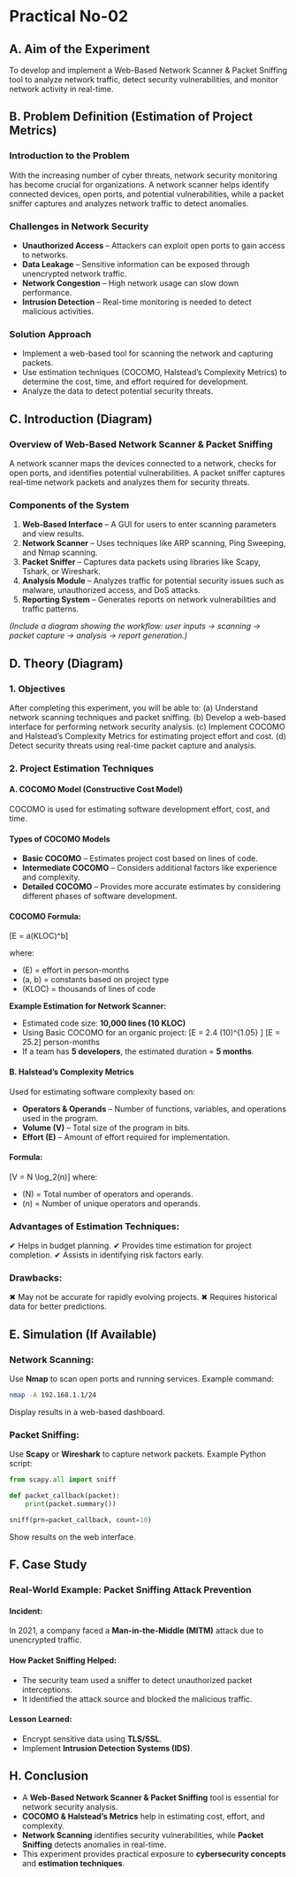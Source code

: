 # Practical No-02

## A. Aim of the Experiment

To develop and implement a Web-Based Network Scanner & Packet Sniffing tool to analyze network traffic, detect security vulnerabilities, and monitor network activity in real-time.

## B. Problem Definition (Estimation of Project Metrics)

### Introduction to the Problem
With the increasing number of cyber threats, network security monitoring has become crucial for organizations. A network scanner helps identify connected devices, open ports, and potential vulnerabilities, while a packet sniffer captures and analyzes network traffic to detect anomalies.

### Challenges in Network Security
- **Unauthorized Access** – Attackers can exploit open ports to gain access to networks.
- **Data Leakage** – Sensitive information can be exposed through unencrypted network traffic.
- **Network Congestion** – High network usage can slow down performance.
- **Intrusion Detection** – Real-time monitoring is needed to detect malicious activities.

### Solution Approach
- Implement a web-based tool for scanning the network and capturing packets.
- Use estimation techniques (COCOMO, Halstead’s Complexity Metrics) to determine the cost, time, and effort required for development.
- Analyze the data to detect potential security threats.

## C. Introduction (Diagram)

### Overview of Web-Based Network Scanner & Packet Sniffing
A network scanner maps the devices connected to a network, checks for open ports, and identifies potential vulnerabilities. A packet sniffer captures real-time network packets and analyzes them for security threats.

### Components of the System
1. **Web-Based Interface** – A GUI for users to enter scanning parameters and view results.
2. **Network Scanner** – Uses techniques like ARP scanning, Ping Sweeping, and Nmap scanning.
3. **Packet Sniffer** – Captures data packets using libraries like Scapy, Tshark, or Wireshark.
4. **Analysis Module** – Analyzes traffic for potential security issues such as malware, unauthorized access, and DoS attacks.
5. **Reporting System** – Generates reports on network vulnerabilities and traffic patterns.

*(Include a diagram showing the workflow: user inputs -> scanning -> packet capture -> analysis -> report generation.)*

## D. Theory (Diagram)

### 1. Objectives
After completing this experiment, you will be able to:
(a) Understand network scanning techniques and packet sniffing.
(b) Develop a web-based interface for performing network security analysis.
(c) Implement COCOMO and Halstead’s Complexity Metrics for estimating project effort and cost.
(d) Detect security threats using real-time packet capture and analysis.

### 2. Project Estimation Techniques

#### A. COCOMO Model (Constructive Cost Model)
COCOMO is used for estimating software development effort, cost, and time.

#### Types of COCOMO Models
- **Basic COCOMO** – Estimates project cost based on lines of code.
- **Intermediate COCOMO** – Considers additional factors like experience and complexity.
- **Detailed COCOMO** – Provides more accurate estimates by considering different phases of software development.

#### COCOMO Formula:
\[E = a(KLOC)^b\]

where:
- \(E\) = effort in person-months
- \(a, b\) = constants based on project type
- \(KLOC\) = thousands of lines of code

**Example Estimation for Network Scanner:**
- Estimated code size: **10,000 lines (10 KLOC)**
- Using Basic COCOMO for an organic project:
  \[E = 2.4 (10)^{1.05} \]
  \[E = 25.2\] person-months
- If a team has **5 developers**, the estimated duration = **5 months**.

#### B. Halstead’s Complexity Metrics
Used for estimating software complexity based on:
- **Operators & Operands** – Number of functions, variables, and operations used in the program.
- **Volume (V)** – Total size of the program in bits.
- **Effort (E)** – Amount of effort required for implementation.

#### Formula:
\[V = N \log_2(n)\]
where:
- \(N\) = Total number of operators and operands.
- \(n\) = Number of unique operators and operands.

### Advantages of Estimation Techniques:
✔ Helps in budget planning.
✔ Provides time estimation for project completion.
✔ Assists in identifying risk factors early.

### Drawbacks:
✖ May not be accurate for rapidly evolving projects.
✖ Requires historical data for better predictions.

## E. Simulation (If Available)

### Network Scanning:
Use **Nmap** to scan open ports and running services.
Example command:
```bash
nmap -A 192.168.1.1/24
```
Display results in a web-based dashboard.

### Packet Sniffing:
Use **Scapy** or **Wireshark** to capture network packets.
Example Python script:
```python
from scapy.all import sniff

def packet_callback(packet):
    print(packet.summary())

sniff(prn=packet_callback, count=10)
```
Show results on the web interface.

## F. Case Study

### Real-World Example: Packet Sniffing Attack Prevention
#### Incident:
In 2021, a company faced a **Man-in-the-Middle (MITM)** attack due to unencrypted traffic.

#### How Packet Sniffing Helped:
- The security team used a sniffer to detect unauthorized packet interceptions.
- It identified the attack source and blocked the malicious traffic.

#### Lesson Learned:
- Encrypt sensitive data using **TLS/SSL**.
- Implement **Intrusion Detection Systems (IDS)**.

## H. Conclusion

- A **Web-Based Network Scanner & Packet Sniffing** tool is essential for network security analysis.
- **COCOMO & Halstead’s Metrics** help in estimating cost, effort, and complexity.
- **Network Scanning** identifies security vulnerabilities, while **Packet Sniffing** detects anomalies in real-time.
- This experiment provides practical exposure to **cybersecurity concepts** and **estimation techniques**.

